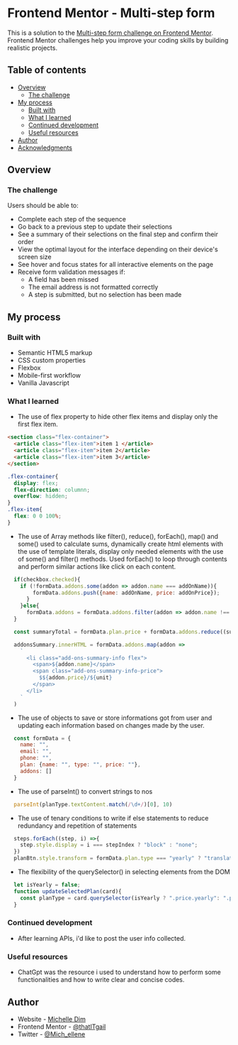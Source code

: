 # Frontend Mentor - Multi-step form

This is a solution to the [Multi-step form challenge on Frontend Mentor](https://www.frontendmentor.io/challenges/multistep-form-YVAnSdqQBJ). Frontend Mentor challenges help you improve your coding skills by building realistic projects. 

## Table of contents

- [Overview](#overview)
  - [The challenge](#the-challenge)
- [My process](#my-process)
  - [Built with](#built-with)
  - [What I learned](#what-i-learned)
  - [Continued development](#continued-development)
  - [Useful resources](#useful-resources)
- [Author](#author)
- [Acknowledgments](#acknowledgments)

## Overview

### The challenge

Users should be able to:

- Complete each step of the sequence
- Go back to a previous step to update their selections
- See a summary of their selections on the final step and confirm their order
- View the optimal layout for the interface depending on their device's screen size
- See hover and focus states for all interactive elements on the page
- Receive form validation messages if:
  - A field has been missed
  - The email address is not formatted correctly
  - A step is submitted, but no selection has been made

 ## My process

### Built with

- Semantic HTML5 markup
- CSS custom properties
- Flexbox
- Mobile-first workflow
- Vanilla Javascript

### What I learned
- The use of flex property to hide other flex items and display only the first flex item.

```html
<section class="flex-container">
  <article class="flex-item">item 1 </article>
  <article class="flex-item">item 2</article>
  <article class="flex-item">item 3</article>
</section>
```
```css
.flex-container{
  display: flex;
  flex-direction: columnn;
  overflow: hidden;
}
.flex-item{
  flex: 0 0 100%;
}
```
- The use of Array methods like filter(), reduce(), forEach(), map() and some() used to calculate sums, dynamically create html elements with the use of template literals, display only needed elements with the use of some() and filter() methods. Used forEach() to loop through contents and perform similar actions like click on each content.

```js
  if(checkbox.checked){
    if (!formData.addons.some(addon => addon.name === addOnName)){
        formData.addons.push({name: addOnName, price: addOnPrice});
      }
    }else{
      formData.addons = formData.addons.filter(addon => addon.name !== addOnName);
  }

  const summaryTotal = formData.plan.price + formData.addons.reduce((sum, addon) => sum + addon.price, 0);

  addonsSummary.innerHTML = formData.addons.map(addon => 
    `
      <li class="add-ons-summary-info flex">
        <span>${addon.name}</span>
        <span class="add-ons-summary-info-price">
          $${addon.price}/${unit}
        </span>
      </li>
    `
  )
```

- The use of objects to save or store informations got from user and updating each information based on changes made by the user.

```js
  const formData = {
    name: "",
    email: "",
    phone: "",
    plan: {name: "", type: "", price: ""},
    addons: []
  }
```
- The use of parseInt() to convert strings to nos

```js
  parseInt(planType.textContent.match(/\d+/)[0], 10)
```
- The use of tenary conditions to write if else statements to reduce redundancy and repetition of statements 

```js
  steps.forEach((step, i) =>{
    step.style.display = i === stepIndex ? "block" : "none";
  })
  planBtn.style.transform = formData.plan.type === "yearly" ? "translateX(150%)" : "translateX(0)"; 
```

- The flexibility of the querySelector() in selecting elements from the DOM

```js
  let isYearly = false;
  function updateSelectedPlan(card){
    const planType = card.querySelector(isYearly ? ".price.yearly": ".price.monthly");
  }
```
### Continued development
- After learning APIs, i'd like to post the user info collected. 

### Useful resources
- ChatGpt was the resource i used to understand how to perform some functionalities and how to write clear and concise codes. 

## Author

- Website - [Michelle Dim](https://codepen.io/michelle122)
- Frontend Mentor - [@thatITgail](https://www.frontendmentor.io/profile/thatITgail)
- Twitter - [@Mich_ellene](https://www.twitter.com/Mich_ellene)